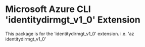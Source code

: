 Microsoft Azure CLI 'identitydirmgt_v1_0' Extension
==========================================

This package is for the 'identitydirmgt_v1_0' extension.
i.e. 'az identitydirmgt_v1_0'
